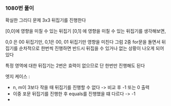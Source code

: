 ### 1080번 풀이

확실한 그리디 문제
3x3 뒤집기를 진행한다

[0,0]에 영향을 미칠 수 있는 뒤집기 [0,1] 에 영향을 미칠 수 있는 뒤집기를 생각해보면,

0,0 은 00 뒤집기만,  0,1은 00, 01 뒤집기만 영향을 미친다
그럼 2중 for문을 돌면서 뒤집기를 순차적으로 한번씩 진행하면 반드시 뒤집을 수 있거나 없는 상황이 나오게 되어있다

특정 영역에 대한 뒤집기는 2번은 효력이 없으므로 단 한번만 진행해도 된다

엣지 케이스 : 
- n, m이 3보다 작을 때 뒤집기를 진행할 수 없다 -> 비교 후 -1 또는 0 출력
- 이중 포문 뒤집기를 진행한 후 equals를 진행했을 떄 다르다 -> -1
- 